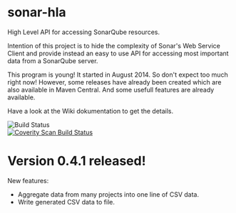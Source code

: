 sonar-hla
=========

High Level API for accessing SonarQube resources.

Intention of this project is to hide the complexity of Sonar's Web Service Client
and provide instead an easy to use API for accessing most important data from a 
SonarQube server.

This program is young! It started in August 2014. So don't expect too much right now!
However, some releases have already been created which are also available in
Maven Central. And some usefull features are already available.

Have a look at the Wiki dokumentation to get the details.

![Build Status](https://travis-ci.org/badamowicz/sonar-hla.svg?branch=master)
<br>
<a href="https://scan.coverity.com/projects/3564">
  <img alt="Coverity Scan Build Status" src="https://scan.coverity.com/projects/3564/badge.svg"/>
</a>

Version 0.4.1 released!
=======================
New features:
* Aggregate data from many projects into one line of CSV data.
* Write generated CSV data to file.
